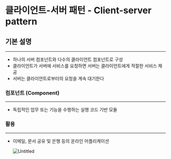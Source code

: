 # 클라이언트-서버 패턴 - Client-server pattern

## 기본 설명

---

- 하나의 서버 컴포넌트와 다수의 클라이언트 컴포넌트로 구성
- 클라이언트가 서버에 서비스를 요청하면 서버는 클라이언트에게 적절한 서비스 제공
- 서버는 클라이언트로부터의 요청을 계속 대기한다

### 컴포넌트 (Component)

---

- 독립적인 업무 또는 기능을 수행하는 실행 코드 기반 모듈

### 활용

---

- 이메일, 문서 공유 및 은행 등의 온라인 어플리케이션
    
    ![Untitled](/Untitled.png)